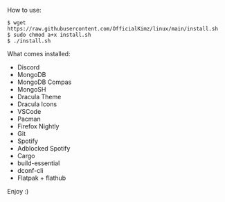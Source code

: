 How to use:

```
$ wget https://raw.githubusercontent.com/OfficialKimz/linux/main/install.sh
$ sudo chmod a+x install.sh
$ ./install.sh
```

What comes installed:
 - Discord
 - MongoDB
 - MongoDB Compas
 - MongoSH
 - Dracula Theme
 - Dracula Icons
 - VSCode
 - Pacman
 - Firefox Nightly 
 - Git
 - Spotify
 - Adblocked Spotify
 - Cargo
 - build-essential
 - dconf-cli
 - Flatpak + flathub
 
 Enjoy :)

